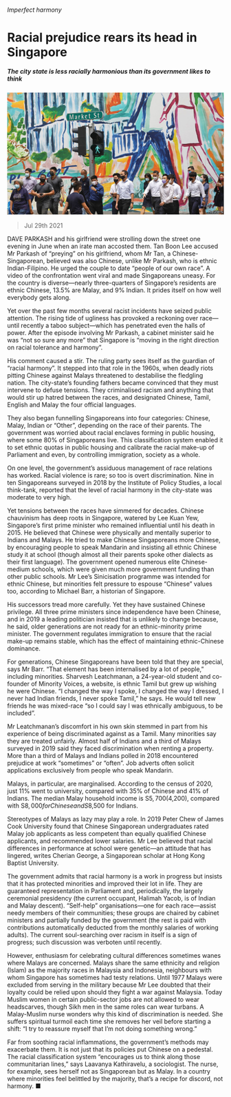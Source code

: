 ###### Imperfect harmony

# Racial prejudice rears its head in Singapore 

##### The city state is less racially harmonious than its government likes to think 

![image](images/20210731_ASP002_1.jpg) 

> Jul 29th 2021 

DAVE PARKASH and his girlfriend were strolling down the street one evening in June when an irate man accosted them. Tan Boon Lee accused Mr Parkash of “preying” on his girlfriend, whom Mr Tan, a Chinese-Singaporean, believed was also Chinese, unlike Mr Parkash, who is ethnic Indian-Filipino. He urged the couple to date “people of our own race”. A video of the confrontation went viral and made Singaporeans uneasy. For the country is diverse—nearly three-quarters of Singapore’s residents are ethnic Chinese, 13.5% are Malay, and 9% Indian. It prides itself on how well everybody gets along.

Yet over the past few months several racist incidents have seized public attention. The rising tide of ugliness has provoked a reckoning over race—until recently a taboo subject—which has penetrated even the halls of power. After the episode involving Mr Parkash, a cabinet minister said he was “not so sure any more” that Singapore is “moving in the right direction on racial tolerance and harmony”.


His comment caused a stir. The ruling party sees itself as the guardian of “racial harmony”. It stepped into that role in the 1960s, when deadly riots pitting Chinese against Malays threatened to destabilise the fledgling nation. The city-state’s founding fathers became convinced that they must intervene to defuse tensions. They criminalised racism and anything that would stir up hatred between the races, and designated Chinese, Tamil, English and Malay the four official languages.

They also began funnelling Singaporeans into four categories: Chinese, Malay, Indian or “Other”, depending on the race of their parents. The government was worried about racial enclaves forming in public housing, where some 80% of Singaporeans live. This classification system enabled it to set ethnic quotas in public housing and calibrate the racial make-up of Parliament and even, by controlling immigration, society as a whole.

On one level, the government’s assiduous management of race relations has worked. Racial violence is rare; so too is overt discrimination. Nine in ten Singaporeans surveyed in 2018 by the Institute of Policy Studies, a local think-tank, reported that the level of racial harmony in the city-state was moderate to very high.

Yet tensions between the races have simmered for decades. Chinese chauvinism has deep roots in Singapore, watered by Lee Kuan Yew, Singapore’s first prime minister who remained influential until his death in 2015. He believed that Chinese were physically and mentally superior to Indians and Malays. He tried to make Chinese Singaporeans more Chinese, by encouraging people to speak Mandarin and insisting all ethnic Chinese study it at school (though almost all their parents spoke other dialects as their first language). The government opened numerous elite Chinese-medium schools, which were given much more government funding than other public schools. Mr Lee’s Sinicisation programme was intended for ethnic Chinese, but minorities felt pressure to espouse “Chinese” values too, according to Michael Barr, a historian of Singapore.

His successors tread more carefully. Yet they have sustained Chinese privilege. All three prime ministers since independence have been Chinese, and in 2019 a leading politician insisted that is unlikely to change because, he said, older generations are not ready for an ethnic-minority prime minister. The government regulates immigration to ensure that the racial make-up remains stable, which has the effect of maintaining ethnic-Chinese dominance.

For generations, Chinese Singaporeans have been told that they are special, says Mr Barr. “That element has been internalised by a lot of people,” including minorities. Sharvesh Leatchmanan, a 24-year-old student and co-founder of Minority Voices, a website, is ethnic Tamil but grew up wishing he were Chinese. “I changed the way I spoke, I changed the way I dressed, I never had Indian friends, I never spoke Tamil,” he says. He would tell new friends he was mixed-race “so I could say I was ethnically ambiguous, to be included”.

Mr Leatchmanan’s discomfort in his own skin stemmed in part from his experience of being discriminated against as a Tamil. Many minorities say they are treated unfairly. Almost half of Indians and a third of Malays surveyed in 2019 said they faced discrimination when renting a property. More than a third of Malays and Indians polled in 2018 encountered prejudice at work “sometimes” or “often”. Job adverts often solicit applications exclusively from people who speak Mandarin.

Malays, in particular, are marginalised. According to the census of 2020, just 11% went to university, compared with 35% of Chinese and 41% of Indians. The median Malay household income is S$5,700 ($4,200), compared with S$8,000 for Chinese and S$8,500 for Indians.

Stereotypes of Malays as lazy may play a role. In 2019 Peter Chew of James Cook University found that Chinese Singaporean undergraduates rated Malay job applicants as less competent than equally qualified Chinese applicants, and recommended lower salaries. Mr Lee believed that racial differences in performance at school were genetic—an attitude that has lingered, writes Cherian George, a Singaporean scholar at Hong Kong Baptist University.

The government admits that racial harmony is a work in progress but insists that it has protected minorities and improved their lot in life. They are guaranteed representation in Parliament and, periodically, the largely ceremonial presidency (the current occupant, Halimah Yacob, is of Indian and Malay descent). “Self-help” organisations—one for each race—assist needy members of their communities; these groups are chaired by cabinet ministers and partially funded by the government (the rest is paid with contributions automatically deducted from the monthly salaries of working adults). The current soul-searching over racism in itself is a sign of progress; such discussion was verboten until recently.

However, enthusiasm for celebrating cultural differences sometimes wanes where Malays are concerned. Malays share the same ethnicity and religion (Islam) as the majority races in Malaysia and Indonesia, neighbours with whom Singapore has sometimes had testy relations. Until 1977 Malays were excluded from serving in the military because Mr Lee doubted that their loyalty could be relied upon should they fight a war against Malaysia. Today Muslim women in certain public-sector jobs are not allowed to wear headscarves, though Sikh men in the same roles can wear turbans. A Malay-Muslim nurse wonders why this kind of discrimination is needed. She suffers spiritual turmoil each time she removes her veil before starting a shift: “I try to reassure myself that I’m not doing something wrong.”

Far from soothing racial inflammations, the government’s methods may exacerbate them. It is not just that its policies put Chinese on a pedestal. The racial classification system “encourages us to think along those communitarian lines,” says Laavanya Kathiravelu, a sociologist. The nurse, for example, sees herself not as Singaporean but as Malay. In a country where minorities feel belittled by the majority, that’s a recipe for discord, not harmony. ■

